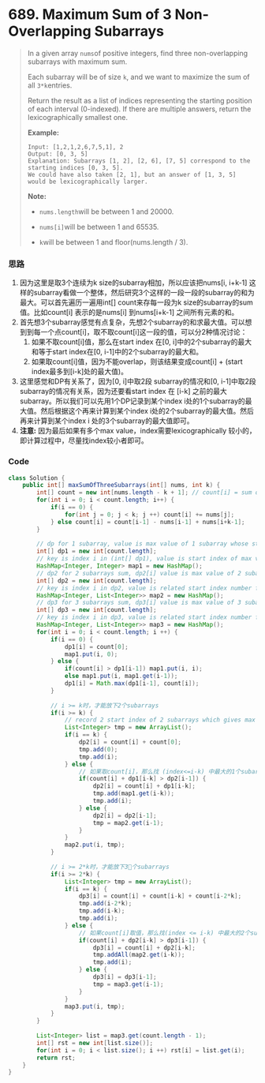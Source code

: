 # 689. Maximum Sum of 3 Non-Overlapping Subarrays

> In a given array `nums`of positive integers, find three non-overlapping subarrays with maximum sum.
>
> Each subarray will be of size `k`, and we want to maximize the sum of all `3*k`entries.
>
> Return the result as a list of indices representing the starting position of each interval \(0-indexed\). If there are multiple answers, return the lexicographically smallest one.
>
> **Example:**
>
> ```
> Input: [1,2,1,2,6,7,5,1], 2
> Output: [0, 3, 5]
> Explanation: Subarrays [1, 2], [2, 6], [7, 5] correspond to the starting indices [0, 3, 5].
> We could have also taken [2, 1], but an answer of [1, 3, 5] would be lexicographically larger.
> ```
>
> **Note:**
>
> * `nums.length`will be between 1 and 20000.
>
> * `nums[i]`will be between 1 and 65535.
>
> * `k`will be between 1 and floor\(nums.length / 3\).

### 思路

1. 因为这里是取3个连续为k size的subarray相加，所以应该把nums\[i, i+k-1\] 这样的subarray看做一个整体，然后研究3个这样的一段一段的subarray的和为最大。可以首先遍历一遍用int\[\] count来存每一段为k size的subarray的sum值。比如count\[i\] 表示的是nums\[i\] 到nums\[i+k-1\] 之间所有元素的和。
2. 首先想3个subarray感觉有点复杂，先想2个subarray的和求最大值。可以想到到每一个点count\[i\]，取不取count\[i\]这一段的值，可以分2种情况讨论：
   1. 如果不取count\[i\]值，那么在start index 在\[0, i\]中的2个subarray的最大和等于start index在\[0, i-1\]中的2个subarray的最大和。
   2. 如果取count\[i\]值，因为不能overlap，则该结果变成count\[i\] + \(start index最多到\[i-k\]处的最大值\)。
3. 这里感觉和DP有关系了，因为\[0, i\]中取2段 subarray的情况和\[0, i-1\]中取2段subarray的情况有关系，因为还要看start index 在   \[i-k\] 之前的最大subarray。所以我们可以先用1个DP记录到某个index i处的1个subarray的最大值。然后根据这个再来计算到某个index i处的2个subarray的最大值。然后再来计算到某个index i 处的3个subarray的最大值即可。
4. **注意:** 因为最后如果有多个max value，index需要lexicographically 较小的，即计算过程中，尽量找index较小者即可。

### Code

```java
class Solution {
    public int[] maxSumOfThreeSubarrays(int[] nums, int k) {
        int[] count = new int[nums.length - k + 1]; // count[i] = sum of nums[i] to nums[i+k-1]
        for(int i = 0; i < count.length; i++) {
            if(i == 0) {
                for(int j = 0; j < k; j ++) count[i] += nums[j];
            } else count[i] = count[i-1] - nums[i-1] + nums[i+k-1];
        }
        
        // dp for 1 subarray, value is max value of 1 subarray whose start index <= i
        int[] dp1 = new int[count.length];
        // key is index i in (int[] dp1), value is start index of max value of 1 subarray whose start index <= i
        HashMap<Integer, Integer> map1 = new HashMap();
        // dp2 for 2 subarrays sum, dp2[i] value is max value of 2 subarray whose start index <= i
        int[] dp2 = new int[count.length];
        // key is index i in dp2, value is related start index number for max values' 2 subarrays
        HashMap<Integer, List<Integer>> map2 = new HashMap();
        // dp3 for 3 subarrays sum, dp3[i] value is max value of 3 subarray whose start index <= i
        int[] dp3 = new int[count.length];
        // key is index i in dp3, value is related start index number for max values' 3 subarrays
        HashMap<Integer, List<Integer>> map3 = new HashMap();
        for(int i = 0; i < count.length; i ++) {
            if(i == 0) {
                dp1[i] = count[0];
                map1.put(i, 0);
            } else {
                if(count[i] > dp1[i-1]) map1.put(i, i);
                else map1.put(i, map1.get(i-1));
                dp1[i] = Math.max(dp1[i-1], count[i]);
            }
            
            // i >= k时，才能放下2个subarrays
            if(i >= k) {
                // record 2 start index of 2 subarrays which gives max value for start index <= i
                List<Integer> tmp = new ArrayList();
                if(i == k) {
                    dp2[i] = count[i] + count[0];
                    tmp.add(0);
                    tmp.add(i);
                } else {
                    // 如果取count[i]，那么找 (index<=i-k) 中最大的1个subarray即可, 从dp1中找
                    if(count[i] + dp1[i-k] > dp2[i-1]) {
                        dp2[i] = count[i] + dp1[i-k];
                        tmp.add(map1.get(i-k));
                        tmp.add(i);
                    } else {
                        dp2[i] = dp2[i-1];
                        tmp = map2.get(i-1);
                    }
                }
                map2.put(i, tmp);
            }
            
            // i >= 2*k时，才能放下3个subarrays
            if(i >= 2*k) {
                List<Integer> tmp = new ArrayList();
                if(i == k) {
                    dp3[i] = count[i] + count[i-k] + count[i-2*k];
                    tmp.add(i-2*k);
                    tmp.add(i-k);
                    tmp.add(i);
                } else {
                    // 如果count[i]取值，那么找(index <= i-k) 中最大的2个subarray和即可，从dp2中找
                    if(count[i] + dp2[i-k] > dp3[i-1]) {
                        dp3[i] = count[i] + dp2[i-k];
                        tmp.addAll(map2.get(i-k));
                        tmp.add(i);
                    } else {
                        dp3[i] = dp3[i-1];
                        tmp = map3.get(i-1);
                    }
                }
                map3.put(i, tmp);
            }
        }
        
        List<Integer> list = map3.get(count.length - 1);
        int[] rst = new int[list.size()];
        for(int i = 0; i < list.size(); i ++) rst[i] = list.get(i);
        return rst;
    }
}
```



